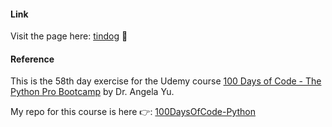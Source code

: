 #### Link

Visit the page here: [tindog](https://maryletteroa.github.io/tindog/) 🐶

#### Reference

This is the 58th day exercise for the Udemy course [100 Days of Code - The Python Pro Bootcamp](https://www.udemy.com/course/100-days-of-code/) by Dr. Angela Yu.

My repo for this course is here 👉: [100DaysOfCode-Python](https://github.com/maryletteroa/100DaysOfCode-Python)

